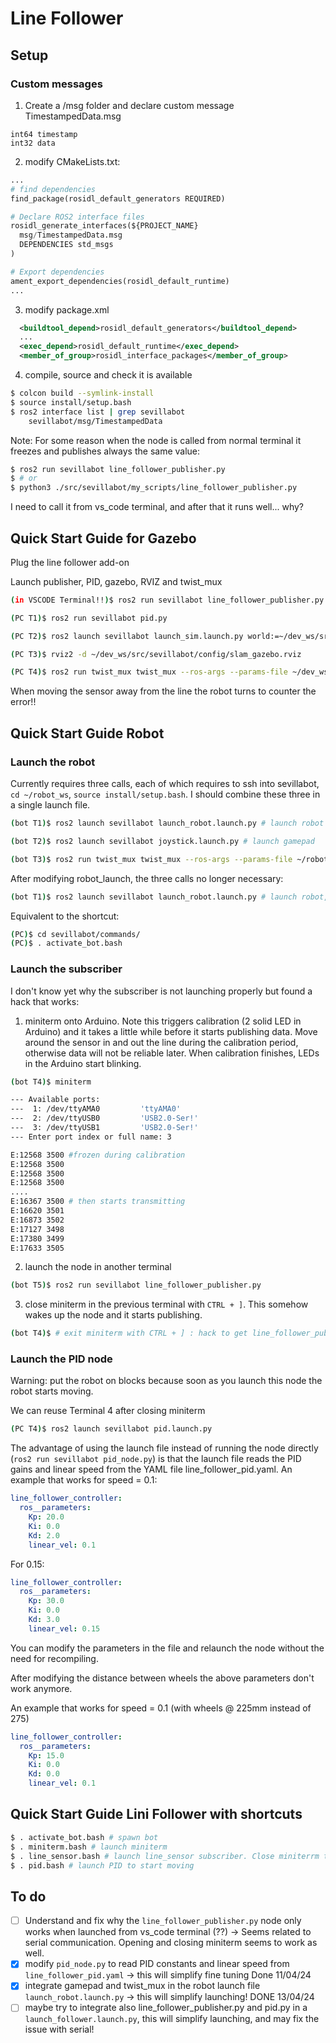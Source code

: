 # Line Follower

## Setup

### Custom messages

1. Create a /msg folder and declare custom message TimestampedData.msg

```
int64 timestamp
int32 data
```

2. modify CMakeLists.txt:

```python
...
# find dependencies
find_package(rosidl_default_generators REQUIRED)

# Declare ROS2 interface files
rosidl_generate_interfaces(${PROJECT_NAME}
  msg/TimestampedData.msg
  DEPENDENCIES std_msgs
)

# Export dependencies
ament_export_dependencies(rosidl_default_runtime)
...
```

3. modify package.xml

```xml
  <buildtool_depend>rosidl_default_generators</buildtool_depend>
  ...
  <exec_depend>rosidl_default_runtime</exec_depend>
  <member_of_group>rosidl_interface_packages</member_of_group>

```

4. compile, source and check it is available

```bash
$ colcon build --symlink-install
$ source install/setup.bash
$ ros2 interface list | grep sevillabot
    sevillabot/msg/TimestampedData
```

Note: For some reason when the node is called from normal terminal it freezes and publishes always the same value:

```bash
$ ros2 run sevillabot line_follower_publisher.py
$ # or
$ python3 ./src/sevillabot/my_scripts/line_follower_publisher.py
```

I need to call it from vs_code terminal, and after that it runs well... why? 

## Quick Start Guide for Gazebo

Plug the line follower add-on

Launch  publisher, PID, gazebo, RVIZ and twist_mux

```bash
(in VSCODE Terminal!!)$ ros2 run sevillabot line_follower_publisher.py 

(PC T1)$ ros2 run sevillabot pid.py 

(PC T2)$ ros2 launch sevillabot launch_sim.launch.py world:=~/dev_ws/src/sevillabot/worlds/obstacles.world

(PC T3)$ rviz2 -d ~/dev_ws/src/sevillabot/config/slam_gazebo.rviz

(PC T4)$ ros2 run twist_mux twist_mux --ros-args --params-file ~/dev_ws/src/sevillabot/config/twist_mux.yaml -r cmd_vel_out:=diff_cont/cmd_vel_unstamped

```

When moving the sensor away from the line the robot turns to counter the error!!

## Quick Start Guide Robot

### Launch the robot

Currently requires three calls, each of which requires to ssh into sevillabot, `cd ~/robot_ws`, `source install/setup.bash`. I should combine these three in a single launch file.

```bash
(bot T1)$ ros2 launch sevillabot launch_robot.launch.py # launch robot

(bot T2)$ ros2 launch sevillabot joystick.launch.py # launch gamepad

(bot T3)$ ros2 run twist_mux twist_mux --ros-args --params-file ~/robot_ws/src/sevillabot/config/twist_mux.yaml -r cmd_vel_out:=diff_cont/cmd_vel_unstamped # launch twist_mux
```

After modifying robot_launch, the three calls no longer necessary:

```bash
(bot T1)$ ros2 launch sevillabot launch_robot.launch.py # launch robot, gamepad & twist_mux
```

Equivalent to the shortcut:

```bash
(PC)$ cd sevillabot/commands/
(PC)$ . activate_bot.bash
```



### Launch the subscriber

I don't know yet why the subscriber is not launching properly but found a hack that works:

1. miniterm onto Arduino. Note this triggers calibration (2 solid LED in Arduino) and it takes a little while before it starts publishing data. Move around the sensor in and out the line during the calibration period, otherwise data will not be reliable later. When calibration finishes, LEDs in the Arduino start blinking.

```bash
(bot T4)$ miniterm 

--- Available ports:
---  1: /dev/ttyAMA0         'ttyAMA0'
---  2: /dev/ttyUSB0         'USB2.0-Ser!'
---  3: /dev/ttyUSB1         'USB2.0-Ser!'
--- Enter port index or full name: 3

E:12568	3500 #frozen during calibration
E:12568	3500
E:12568	3500
E:12568	3500
....
E:16367	3500 # then starts transmitting
E:16620	3501
E:16873	3502
E:17127	3498
E:17380	3499
E:17633	3505
```

2. launch the node in another terminal

```bash
(bot T5)$ ros2 run sevillabot line_follower_publisher.py 
```

3. close miniterm in the previous terminal with `CTRL + ]`. This somehow wakes up the node and it starts publishing. 

```bash
(bot T4)$ # exit miniterm with CTRL + ] : hack to get line_follower_publisher.py to publish!!
```

### Launch the PID node

Warning: put the robot on blocks because soon as you launch this node the robot starts moving. 

We can reuse Terminal 4 after closing miniterm

```bash
(PC T4)$ ros2 launch sevillabot pid.launch.py 
```

The advantage of using the launch file instead of running the node directly (`ros2 run sevillabot pid_node.py`) is that the launch file reads the PID gains and linear speed from the YAML file line_follower_pid.yaml. An example that works for speed = 0.1:

```yaml
line_follower_controller:
  ros__parameters:
    Kp: 20.0
    Ki: 0.0
    Kd: 2.0
    linear_vel: 0.1
```

For 0.15:

```yaml
line_follower_controller:
  ros__parameters:
    Kp: 30.0
    Ki: 0.0
    Kd: 3.0
    linear_vel: 0.15
```

You can modify the parameters in the file and relaunch the node without the need for recompiling.

After modifying the distance between wheels the above parameters don't work anymore.

An example that works for speed = 0.1 (with wheels @ 225mm instead of 275)

```yaml
line_follower_controller:
  ros__parameters:
    Kp: 15.0
    Ki: 0.0
    Kd: 0.0
    linear_vel: 0.1
```

## Quick Start Guide Lini Follower with shortcuts

```bash
$ . activate_bot.bash # spawn bot
$ . miniterm.bash # launch miniterm
$ . line_sensor.bash # launch line_sensor subscriber. Close miniterrm to activate it
$ . pid.bash # launch PID to start moving
```



## To do

- [ ] Understand and fix why the `line_follower_publisher.py` node only works when launched from vs_code terminal (??) -> Seems related to serial communication. Opening and closing miniterm seems to work as well.
- [x] modify `pid_node.py` to read PID constants and linear speed from `line_follower_pid.yaml` -> this will simplify fine tuning Done 11/04/24
- [x] integrate gamepad and twist_mux in the robot launch file `launch_robot.launch.py` -> this will simplify launching! DONE 13/04/24
- [ ] maybe try to integrate also line_follower_publisher.py and pid.py in a `launch_follower.launch.py`, this will simplify launching, and may fix the issue with serial!
